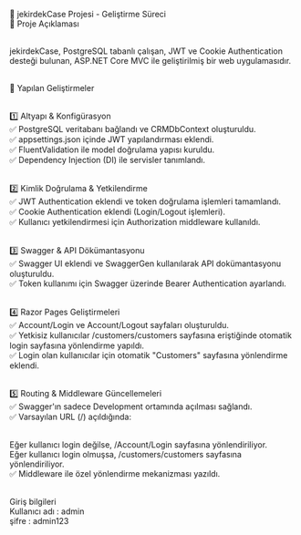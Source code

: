 📌 jekirdekCase Projesi - Geliştirme Süreci<br>
🚀 Proje Açıklaması<br><br>

jekirdekCase, PostgreSQL tabanlı çalışan, JWT ve Cookie Authentication desteği bulunan, ASP.NET Core MVC ile geliştirilmiş bir web uygulamasıdır.<br><br>

🔧 Yapılan Geliştirmeler<br><br>

1️⃣ Altyapı & Konfigürasyon<br>
✅ PostgreSQL veritabanı bağlandı ve CRMDbContext oluşturuldu.<br>
✅ appsettings.json içinde JWT yapılandırması eklendi.<br>
✅ FluentValidation ile model doğrulama yapısı kuruldu.<br>
✅ Dependency Injection (DI) ile servisler tanımlandı.<br><br>

2️⃣ Kimlik Doğrulama & Yetkilendirme<br>
✅ JWT Authentication eklendi ve token doğrulama işlemleri tamamlandı.<br>
✅ Cookie Authentication eklendi (Login/Logout işlemleri).<br>
✅ Kullanıcı yetkilendirmesi için Authorization middleware kullanıldı.<br><br>

3️⃣ Swagger & API Dökümantasyonu<br>
✅ Swagger UI eklendi ve SwaggerGen kullanılarak API dokümantasyonu oluşturuldu.<br>
✅ Token kullanımı için Swagger üzerinde Bearer Authentication ayarlandı.<br><br>

4️⃣ Razor Pages Geliştirmeleri<br>
✅ Account/Login ve Account/Logout sayfaları oluşturuldu.<br>
✅ Yetkisiz kullanıcılar /customers/customers sayfasına eriştiğinde otomatik login sayfasına yönlendirme yapıldı.<br>
✅ Login olan kullanıcılar için otomatik "Customers" sayfasına yönlendirme eklendi.<br><br>

5️⃣ Routing & Middleware Güncellemeleri<br>
✅ Swagger'ın sadece Development ortamında açılması sağlandı.<br>
✅ Varsayılan URL (/) açıldığında:<br><br>

Eğer kullanıcı login değilse, /Account/Login sayfasına yönlendiriliyor.<br>
Eğer kullanıcı login olmuşsa, /customers/customers sayfasına yönlendiriliyor.<br>
✅ Middleware ile özel yönlendirme mekanizması yazıldı.<br><br>



Giriş bilgileri<br>
Kullanıcı adı : admin<br>
şifre : admin123<br>

